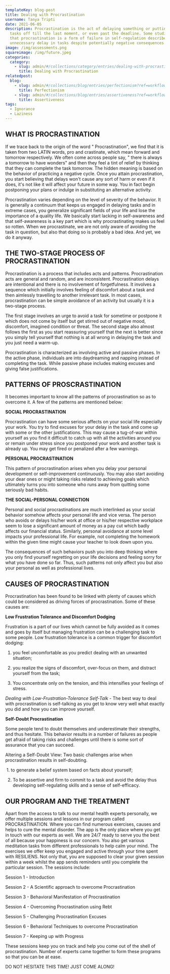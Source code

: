 ```yaml
---
templateKey: blog-post
title: Dealing with Procrastination
username: Tanya Tripti
date: 2021-06-05
description: Procrastination is the act of delaying something or putting the
  tasks off till the last moment, or even past the deadline. Some studies show
  that procrastination is a form of failure in self-regulation described by
  unnecessary delay in tasks despite potentially negative consequences.
image: /img/assessments.png
squareimage: /img/future.jpeg
categories:
  category:
    - slug: admin/#/collections/category/entries/dealing-with-procrastination
      title: Dealing with Procrastination
relatedpost:
  blog:
    - slug: admin/#/collections/blog/entries/perfectionism?ref=workflow
      title: Perfectionism
    - slug: admin/#/collections/blog/entries/assertiveness?ref=workflow
      title: Assertiveness
tags:
  - Ignorance
  - Laziness
---
```

<!--StartFragment-->

## **WHAT IS PROCRASTINATION**

If we trace back to the origin of the word " Procrastination", we find that it is taken from two LATIN words, pro and crastinate, which mean forward and tomorrow respectively. We often come across people say, " there is always a tomorrow to have wonders" and then they feel a tint of relief by thinking that they can complete the task tomorrow. The hidden meaning is based on the behavior of practicing a negative cycle. Once you attain procrastination, you start believing that delays won't cause any sort of harm or even if it does, it's not like it will affect your future in some way. You in fact begin postponing your plans or indulge in substituting an alternative activity.

Procrastination varies depending on the level of severity of the behavior. It is generally a continuum that keeps us  engaged in delaying tasks and in extreme cases, you generalize significant fields of your life and lose the importance of a quality life. We basically start lacking in self-awareness and that self-awareness is a key part which is why procrastinating makes us feel so rotten. When we procrastinate, we are not only aware of avoiding the task in question, but also that doing so is probably a bad idea. And yet, we do it anyway.

## **THE TWO-STAGE PROCESS OF PROCRASTINATION**

Procrastination is a process that includes acts and patterns. Procrastination acts are general and random, and are inconsistent. Procrastination delays are intentional and there is no involvement of forgetfulness. It involves a sequence which initially involves feeling of discomfort about a task and then aimlessly travelling to another irrelevant task. In most cases, procrastination can be simple avoidance of an activity but usually it is a two-stage process.

The first stage involves an urge to avoid a task for sometime or postpone it which does not come by itself but get stirred out of negative mood, discomfort, imagined condition or threat. The second stage also almost follows the first as you start reassuring yourself that the next is better since you simply tell yourself that nothing is at all wrong in delaying the task and you just need a warm-up.

Procrastination is characterized as involving active and passive phases. In the active phase, individuals are into daydreaming and napping instead of completing the task. While passive phase includes making excuses and giving false justifications.

## **PATTERNS OF PROSCRASTINATION**

It becomes important to know all the patterns of procrastination so as to overcome it. A few of the patterns are mentioned below:

**SOCIAL PROCRASTINATION**

Procrastination can have some serious affects on your social life especially your work. You try to find excuses for your delay in the task and come up with some or the other justifications. This may cause a tug-of-war within yourself as you find it difficult to catch up with all the activities around you or remain under stress since you postponed your work and another task is already up. You may get fired or penalized after a few warnings.

**PERSONAL PROCRASTINATION**

This pattern of procrastination arises when you delay your personal development or self-improvement continuously. You may also start avoiding your dear ones or might taking risks related to achieving goals which ultimately turns you into someone who runs away from quitting some seriously bad habits.

**THE SOCIAL-PERSONAL CONNECTION**

Personal and social procrastinations are much interlinked as your social behavior somehow affects your personal life and vice versa. The person who avoids or delays his/her work at office or his/her respective workplace seem to lose a significant amount of money as a pay cut which badly affects our financial status. Similarly, personal avoidance at some level impacts your professional life. For example, not completing the homework within the given time might cause your teacher to look down upon you.

The consequences of such behaviors push you into deep thinking where you only find yourself regretting on your life decisions and feeling sorry for what you have done so far. Thus, such patterns not only affect you but also your personal as well as professional lives.

## **CAUSES OF PROCRASTINATION**

Procrastination has been found to be linked with plenty of causes which could be considered as driving forces of procrastination. Some of these causes are:

**Low Frustration Tolerance and Discomfort Dodging**

Frustration is a part of our lives which cannot be fully avoided as it comes and goes by itself but managing frustration can be a challenging task to some people. Low frustration tolerance is a common trigger for discomfort dodging:

 1. you feel uncomfortable as you predict dealing with an unwanted situation;

 2. you realize the signs of discomfort, over-focus on them, and distract yourself from the task;

 3. You concentrate only on the tension, and this intensifies your feelings of stress.

*Dealing with Low-Frustration-Tolerance Self-Talk -* The best way to deal with procrastination is self-talking as you get to know very well what exactly you did and how you can improve yourself.



**Self-Doubt Procrastination** 

Some people tend to doubt themselves and underestimate their strengths, and thus hesitate. This behavior results in a number of failures as people get afraid of taking risks and challenges until there is some sort of assurance that you can succeed.

Altering a Self-Doubt View: Two basic challenges arise when procrastination results in self-doubting.

 1. to generate a belief system based on facts about yourself;

 2. To be assertive and firm to commit to a task and avoid the delay thus developing self-regulating skills and a sense of self-efficacy.

## **OUR PROGRAM AND THE TREATMENT**

Apart from the access to talk to our mental health experts personally, we offer multiple sessions and lessons in our program called PROCRASTINATION. Where you can find numerous exercises, causes and helps to cure the mental disorder. The app is the only place where you get in touch with our experts as well. We are 24/7 ready to serve you the best of all because your happiness is our concern. You also get various meditation tasks from different professionals to help calm your mind. The exercises we offer keep you engaged and active through your time spent with RESILIENS. Not only that, you are supposed to clear your given session within a week whilst the app sends reminders until you complete the particular session. The sessions include:



Session 1 - Introduction

Session 2 - A Scientific approach to overcome Procrastination

Session 3 - Behavioral Manifestation of Procrastination

Session 4 - Overcoming Procrastination using Rebt

Session 5 - Challenging Procrastination Excuses

Session 6 - Behavioral Techniques to overcome Procrastination

Session 7 - Keeping up with Progress

These sessions keep you on track and help you come out of the shell of procrastination. Number of experts came together to form these programs so that you can be at ease.

DO NOT HESITATE THIS TIME! JUST COME ALONG!

<!--EndFragment-->